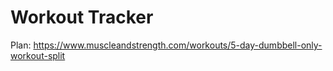 # Workout Tracker
Plan: https://www.muscleandstrength.com/workouts/5-day-dumbbell-only-workout-split
